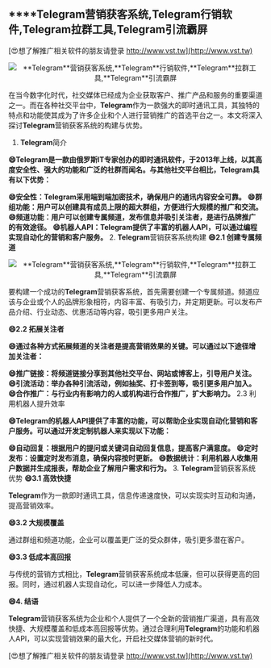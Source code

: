## ****Telegram**营销获客系统,**Telegram**行销软件,**Telegram**拉群工具,**Telegram**引流霸屏**

[😍想了解推广相关软件的朋友请登录 http://www.vst.tw](http://www.vst.tw)

 <center><img src="https://vst.tw/MP4/tuiguang/png/1.png" alt="**Telegram**营销获客系统,**Telegram**行销软件,**Telegram**拉群工具,**Telegram**引流霸屏"></center>

在当今数字化时代，社交媒体已经成为企业获取客户、推广产品和服务的重要渠道之一。而在各种社交平台中，**Telegram**作为一款强大的即时通讯工具，其独特的特点和功能使其成为了许多企业和个人进行营销推广的首选平台之一。本文将深入探讨**Telegram**营销获客系统的构建与优势。

1. **Telegram**简介

**😄**Telegram**是一款由俄罗斯IT专家创办的即时通讯软件，于2013年上线，以其高度安全性、强大的功能和广泛的社群而闻名。与其他社交平台相比，**Telegram**具有以下优势：**

**😄安全性：**Telegram**采用端到端加密技术，确保用户的通讯内容安全可靠。**
**😄群组功能：用户可以创建具有成员上限的超大群组，方便进行大规模的推广和交流。**
**😄频道功能：用户可以创建专属频道，发布信息并吸引关注者，是进行品牌推广的有效途径。**
**😄机器人API：**Telegram**提供了丰富的机器人API，可以通过编程实现自动化的营销和客户服务。**
2. **Telegram**营销获客系统构建
**😄2.1 创建专属频道**

 <center><img src="https://vst.tw/MP4/tuiguang/png/0.png" alt="**Telegram**营销获客系统,**Telegram**行销软件,**Telegram**拉群工具,**Telegram**引流霸屏"></center>

要构建一个成功的**Telegram**营销获客系统，首先需要创建一个专属频道。频道应该与企业或个人的品牌形象相符，内容丰富、有吸引力，并定期更新。可以发布产品介绍、行业动态、优惠活动等内容，吸引更多用户关注。

**😄2.2 拓展关注者**

**😄通过各种方式拓展频道的关注者是提高营销效果的关键。可以通过以下途径增加关注者：**

**😄推广链接：将频道链接分享到其他社交平台、网站或博客上，引导用户关注。**
**😄引流活动：举办各种引流活动，例如抽奖、打卡签到等，吸引更多用户加入。**
**😄合作推广：与行业内有影响力的人或机构进行合作推广，扩大影响力。**
2.3 利用机器人提升效率

**😄**Telegram**的机器人API提供了丰富的功能，可以帮助企业实现自动化营销和客户服务。可以通过开发定制机器人来实现以下功能：**

**😄自动回复：根据用户的提问或关键词自动回复信息，提高客户满意度。**
**😄定时发布：设置定时发布消息，确保内容按时更新。**
**😄数据统计：利用机器人收集用户数据并生成报表，帮助企业了解用户需求和行为。**
3. **Telegram**营销获客系统优势
**😄3.1 高效快捷**

**Telegram**作为一款即时通讯工具，信息传递速度快，可以实现实时互动和沟通，提高营销效率。

**😄3.2 大规模覆盖**

通过群组和频道功能，企业可以覆盖更广泛的受众群体，吸引更多潜在客户。

**😄3.3 低成本高回报**

与传统的营销方式相比，**Telegram**营销获客系统成本低廉，但可以获得更高的回报。同时，通过机器人实现自动化，可以进一步降低人力成本。

**😄4. 结语**

**Telegram**营销获客系统为企业和个人提供了一个全新的营销推广渠道，具有高效快捷、大规模覆盖和低成本高回报等优势。通过合理利用**Telegram**的功能和机器人API，可以实现营销效果的最大化，开启社交媒体营销的新时代。

[😍想了解推广相关软件的朋友请登录 http://www.vst.tw](http://www.vst.tw)



